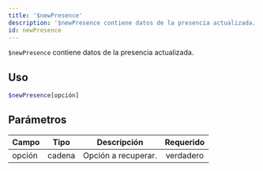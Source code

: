 ```yaml
---
title: '$newPresence'
description: '$newPresence contiene datos de la presencia actualizada.'
id: newPresence
---
```


`$newPresence` contiene datos de la presencia actualizada.

## Uso

```php
$newPresence[opción]
```

## Parámetros

| Campo  | Tipo   | Descripción         | Requerido |
| ------ | ------ | ------------------- |:---------:|
| opción | cadena | Opción a recuperar. | verdadero |